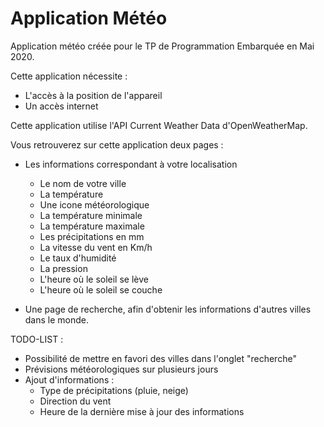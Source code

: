 # Application Météo

Application météo créée pour le TP de Programmation Embarquée en Mai 2020.

Cette application nécessite :
  - L'accès à la position de l'appareil
  - Un accès internet
  
Cette application utilise l'API Current Weather Data d'OpenWeatherMap.

Vous retrouverez sur cette application deux pages :

- Les informations correspondant à votre localisation
  - Le nom de votre ville
  - La température
  - Une icone météorologique
  - La température minimale
  - La température maximale
  - Les précipitations en mm
  - La vitesse du vent en Km/h
  - Le taux d'humidité
  - La pression
  - L'heure où le soleil se lève
  - L'heure où le soleil se couche

- Une page de recherche, afin d'obtenir les informations d'autres villes dans le monde.

TODO-LIST :
- Possibilité de mettre en favori des villes dans l'onglet "recherche"
- Prévisions météorologiques sur plusieurs jours
- Ajout d'informations :
  - Type de précipitations (pluie, neige)
  - Direction du vent
  - Heure de la dernière mise à jour des informations
